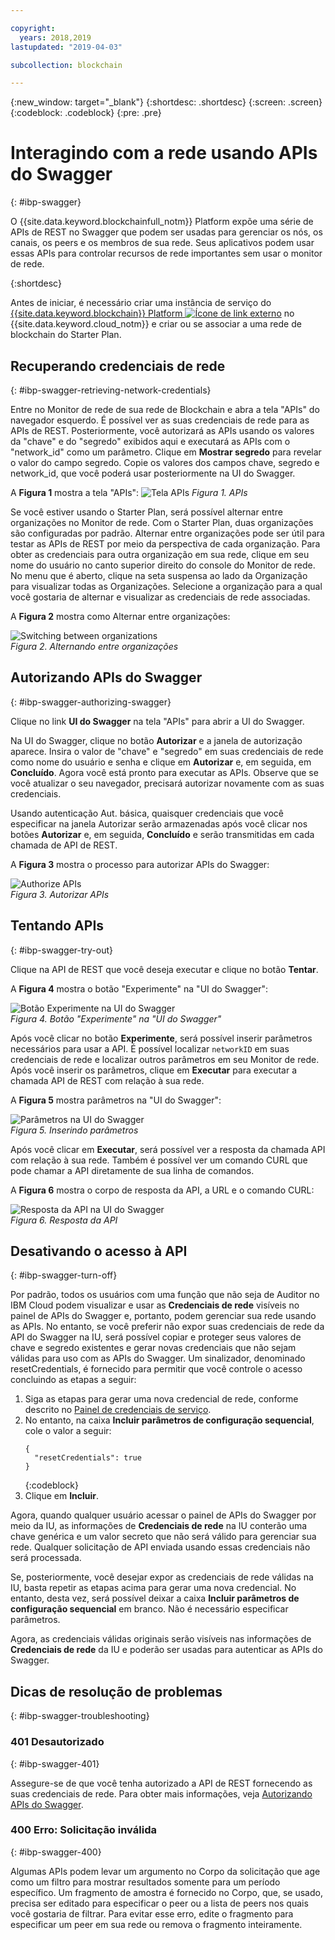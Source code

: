 ```yaml
---

copyright:
  years: 2018,2019
lastupdated: "2019-04-03"

subcollection: blockchain

---
```


{:new_window: target="_blank"}
{:shortdesc: .shortdesc}
{:screen: .screen}
{:codeblock: .codeblock}
{:pre: .pre}

# Interagindo com a rede usando APIs do Swagger
{: #ibp-swagger}

O {{site.data.keyword.blockchainfull_notm}} Platform expõe uma série de APIs de REST no Swagger que podem ser usadas para gerenciar os nós, os canais, os peers e os membros de sua rede. Seus aplicativos podem usar essas APIs para controlar recursos de rede importantes sem usar o monitor de rede.

{:shortdesc}

Antes de iniciar, é necessário criar uma instância de serviço do [{{site.data.keyword.blockchain}} Platform ![Ícone de link externo](../images/external_link.svg "Ícone de link externo")](https://cloud.ibm.com/catalog/services/ibm-blockchain-5-prod) no {{site.data.keyword.cloud_notm}} e criar ou se associar a uma rede de blockchain do Starter Plan<!--or Enterprise Plan -->.


## Recuperando credenciais de rede
{: #ibp-swagger-retrieving-network-credentials}

Entre no Monitor de rede de sua rede de Blockchain e abra a tela "APIs" do navegador esquerdo. É possível ver as suas credenciais de rede para as APIs de REST. Posteriormente, você autorizará as APIs usando os valores da "chave" e do "segredo" exibidos aqui e executará as APIs com o "network_id" como um parâmetro. Clique em **Mostrar segredo** para revelar o valor do campo segredo. Copie os valores dos campos chave, segredo e network_id, que você poderá usar posteriormente na UI do Swagger.

A **Figura 1** mostra a tela "APIs":
![Tela APIs](../images/API_screen_starter.png "Tela APIs")
*Figura 1. APIs*

Se você estiver usando o Starter Plan, será possível alternar entre organizações no Monitor de rede. Com o Starter Plan, duas organizações são configuradas por padrão. Alternar entre organizações pode ser útil para testar as APIs de REST por meio da perspectiva de cada organização. Para obter as credenciais para outra organização em sua rede, clique em seu nome do usuário no canto superior direito do console do Monitor de rede. No menu que é aberto, clique na seta suspensa ao lado da Organização para visualizar todas as Organizações. Selecione a organização para a qual você gostaria de alternar e visualizar as credenciais de rede associadas.

A **Figura 2** mostra como Alternar entre organizações:

![Switching between organizations](../images/switch_orgs_starter.gif "Switching between organizations")  
*Figura 2. Alternando entre organizações*


## Autorizando APIs do Swagger
{: #ibp-swagger-authorizing-swagger}

Clique no link **UI do Swagger** na tela "APIs" para abrir a UI do Swagger.  

Na UI do Swagger, clique no botão **Autorizar** e a janela de autorização aparece. Insira o valor de "chave" e "segredo" em suas credenciais de rede como nome do usuário e senha e clique em **Autorizar** e, em seguida, em **Concluído**. Agora você está pronto para executar as APIs. Observe que se você atualizar o seu navegador, precisará autorizar novamente com as suas credenciais.

Usando autenticação Aut. básica, quaisquer credenciais que você especificar na janela Autorizar serão armazenadas após você clicar nos botões **Autorizar** e, em seguida, **Concluído** e serão transmitidas em cada chamada de API de REST.

A **Figura 3** mostra o processo para autorizar APIs do Swagger:

![Authorize APIs](../images/swaggerUIAuthorize.gif "Authorize APIs")  
*Figura 3. Autorizar APIs*


## Tentando APIs
{: #ibp-swagger-try-out}

Clique na API de REST que você deseja executar e clique no botão **Tentar**.

A **Figura 4** mostra o botão "Experimente" na "UI do Swagger":

![Botão Experimente na UI do Swagger](../images/swaggerUITryItOut.png "Botão Experimente na UI do Swagger")  
*Figura 4. Botão "Experimente" na "UI do Swagger"*

Após você clicar no botão **Experimente**, será possível inserir parâmetros necessários para usar a API. É possível localizar `networkID` em suas credenciais de rede e localizar outros parâmetros em seu Monitor de rede. Após você inserir os parâmetros, clique em **Executar** para executar a chamada API de REST com relação à sua rede.

A **Figura 5** mostra parâmetros na "UI do Swagger":

![Parâmetros na UI do Swagger](../images/swaggerUIParams.png "Parâmetros na UI do Swagger")  
*Figura 5. Inserindo parâmetros*  

Após você clicar em **Executar**, será possível ver a resposta da chamada API com relação à sua rede. Também é possível ver um comando CURL que pode chamar a API diretamente de sua linha de comandos.

A **Figura 6** mostra o corpo de resposta da API, a URL e o comando CURL:

![Resposta da API na UI do Swagger](../images/swaggerUICurlResponse.png "Resposta da API na UI do Swagger")  
*Figura 6. Resposta da API*    

## Desativando o acesso à API
{: #ibp-swagger-turn-off}

Por padrão, todos os usuários com uma função que não seja de Auditor no IBM Cloud podem visualizar e usar as **Credenciais de rede** visíveis no painel de APIs do Swagger e, portanto, podem gerenciar sua rede usando as APIs. No entanto, se você preferir não expor suas credenciais de rede da API do Swagger na IU, será possível copiar e proteger seus valores de chave e segredo existentes e gerar novas credenciais que não sejam válidas para uso com as APIs do Swagger. Um sinalizador, denominado resetCredentials, é fornecido para permitir que você controle o acesso concluindo as etapas a seguir:

1. Siga as etapas para gerar uma nova credencial de rede, conforme descrito no [Painel de credenciais de serviço](/docs/services/blockchain/howto/create_join_network_with_apis.html#swagger-network-retrieve-id-token).
2. No entanto, na caixa **Incluir parâmetros de configuração sequencial**, cole o valor a seguir:
   ```
   {
     "resetCredentials": true
   }
   ```
   {:codeblock}
3. Clique em **Incluir**.

Agora, quando qualquer usuário acessar o painel de APIs do Swagger por meio da IU, as informações de **Credenciais de rede** na IU conterão uma chave genérica e um valor secreto que não será válido para gerenciar sua rede. Qualquer solicitação de API enviada usando essas credenciais não será processada.  

Se, posteriormente, você desejar expor as credenciais de rede válidas na IU, basta repetir as etapas acima para gerar uma nova credencial. No entanto, desta vez, será possível deixar a caixa **Incluir parâmetros de configuração sequencial** em branco. Não é necessário especificar parâmetros.

Agora, as credenciais válidas originais serão visíveis nas informações de **Credenciais de rede** da IU e poderão ser usadas para autenticar as APIs do Swagger.

## Dicas de resolução de problemas
{: #ibp-swagger-troubleshooting}

### 401 Desautorizado  
{: #ibp-swagger-401}

  Assegure-se de que você tenha autorizado a API de REST fornecendo as suas credenciais de rede. Para obter mais informações, veja [Autorizando APIs do Swagger](/docs/services/blockchain/howto/swagger_apis.html#ibp-swagger-authorizing-swagger).

### 400 Erro: Solicitação inválida
{: #ibp-swagger-400}

  Algumas APIs podem levar um argumento no Corpo da solicitação que age como um filtro para mostrar resultados somente para um período específico. Um fragmento de amostra é fornecido no Corpo, que, se usado, precisa ser editado para especificar o peer ou a lista de peers nos quais você gostaria de filtrar. Para evitar esse erro, edite o fragmento para especificar um peer em sua rede ou remova o fragmento inteiramente.

